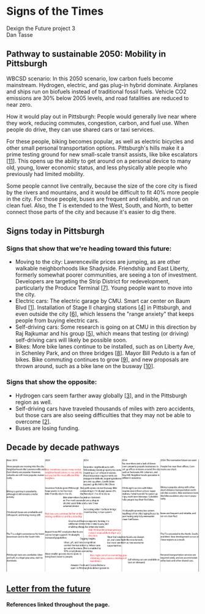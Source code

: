 <link href="stylesheets/GitHub2.css" rel="stylesheet"></link>

# Signs of the Times

Dexign the Future project 3  
Dan Tasse

## Pathway to sustainable 2050: Mobility in Pittsburgh

WBCSD scenario: In this 2050 scenario, low carbon fuels become mainstream. Hydrogen, electric, and gas plug-in hybrid dominate. Airplanes and ships run on biofuels instead of traditional fossil fuels. Vehicle CO2 emissions are 30% below 2005 levels, and road fatalities are reduced to near zero.

How it would play out in Pittsburgh: People would generally live near where they work, reducing commutes, congestion, carbon, and fuel use. When people do drive, they can use shared cars or taxi services.

For these people, biking becomes popular, as well as electric bicycles and other small personal transportation options. Pittsburgh's hills make it a prime testing ground for new small-scale transit assists, like bike escalators [[11][]]. This opens up the ability to get around on a personal device to many old, young, lower economic status, and less physically able people who previously had limited mobility.

Some people cannot live centrally, because the size of the core city is fixed by the rivers and mountains, and it would be difficult to fit 40% more people in the city. For those people, buses are frequent and reliable, and run on clean fuel. Also, the T is extended to the West, South, and North, to better connect those parts of the city and because it's easier to dig there.

## Signs today in Pittsburgh

### Signs that show that we're heading toward this future: 
- Moving to the city: Lawrenceville prices are jumping, as are other walkable neighborhoods like Shadyside. Friendship and East Liberty, formerly somewhat poorer communities, are seeing a ton of investment. Developers are targeting the Strip District for redevelopment, particularly the Produce Terminal [[7][]]. Young people want to move into the city.
- Electric cars: The electric garage by CMU. Smart car center on Baum Blvd [[1][]]. Installation of Stage II charging stations [[4][]] in Pittsburgh, and even outside the city [[6][]], which lessens the "range anxiety" that keeps people from buying electric cars.
- Self-driving cars: Some research is going on at CMU in this direction by Raj Rajkumar and his group [[5][]], which means that testing (or driving) self-driving cars will likely be possible soon.
- Bikes: More bike lanes continue to be installed, such as on Liberty Ave, in Schenley Park, and on three bridges [[8][]]. Mayor Bill Peduto is a fan of bikes. Bike commuting continues to grow [[9][]], and new proposals are thrown around, such as a bike lane on the busway [[10][]].

### Signs that show the opposite: 

- Hydrogen cars seem farther away globally [[3][]], and in the Pittsburgh region as well.
- Self-driving cars have traveled thousands of miles with zero accidents, but those cars are also seeing difficulties that they may not be able to overcome [[2][]]. 
- Buses are losing funding.

## Decade by decade pathways
<img src="images/pathways.png" />

## [Letter from the future](letter.html)

#### References linked throughout the page.

[1]: http://www.smartcenterpittsburgh.com/new/electric
[2]: http://www.slate.com/articles/technology/technology/2014/10/google_self_driving_car_it_may_never_actually_happen.html
[3]: http://thinkprogress.org/climate/2013/04/05/1422411/study-hobbled-by-high-cost-hydrogen-fuel-cells-will-be-a-modest-3-billion-market-in-2030/
[4]: http://www.post-gazette.com/business/businessnews/2013/07/10/Pennsylvanians-push-for-more-electric-vehicle-charging-stations/stories/201307100136
[5]: http://www.cmu.edu/news/stories/archives/2013/september/sept4_selfdrivingcar.html
[6]: http://triblive.com/state/pennsylvania/3179325-74/charging-electric-station
[7]: http://pittsburghpa.gov/district7/buncher
[8]: http://www.post-gazette.com/news/transportation/2014/09/03/Fitzgerald-announces-new-bike-lanes-on-Pittsburgh-bridges/stories/201409030280
[9]: http://bikeleague.org/content/updated-bike-commute-data-released
[10]: http://www.nextpittsburgh.com/city-design/busways-neville-trail-makes-something-out-of-nothing/
[11]: http://twistedsifter.com/2014/07/the-bike-escalator-lift-in-norway/
